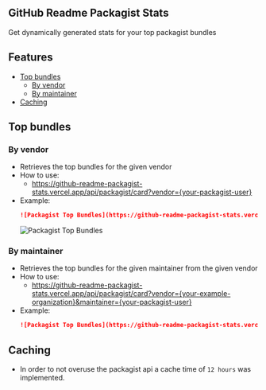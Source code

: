 ## GitHub Readme Packagist Stats
Get dynamically generated stats for your top packagist bundles

## Features
- [Top bundles](#top-bundles)
  - [By vendor](#by-vendor)
  - [By maintainer](#by-maintainer)
- [Caching](#caching)

## Top bundles
### By vendor
- Retrieves the top bundles for the given vendor
- How to use:
  - https://github-readme-packagist-stats.vercel.app/api/packagist/card?vendor={your-packagist-user}
- Example:
  ```markdown
  ![Packagist Top Bundles](https://github-readme-packagist-stats.vercel.app/api/packagist/card?vendor=agonyz)
  ```
  ![Packagist Top Bundles](https://github-readme-packagist-stats.vercel.app/api/packagist/card?vendor=agonyz)

### By maintainer
- Retrieves the top bundles for the given maintainer from the given vendor
- How to use:
  - https://github-readme-packagist-stats.vercel.app/api/packagist/card?vendor={your-example-organization}&maintainer={your-packagist-user}
- Example:
  ```markdown
  ![Packagist Top Bundles](https://github-readme-packagist-stats.vercel.app/api/packagist/card?vendor={your-example-organization}&maintainer={your-packagist-user})
  ```
  
## Caching
- In order to not overuse the packagist api a cache time of `12 hours` was implemented.